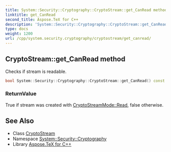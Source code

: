 ```yaml
---
title: System::Security::Cryptography::CryptoStream::get_CanRead method
linktitle: get_CanRead
second_title: Aspose.TeX for C++
description: 'System::Security::Cryptography::CryptoStream::get_CanRead method. Checks if stream is readable in C++.'
type: docs
weight: 1200
url: /cpp/system.security.cryptography/cryptostream/get_canread/
---
```

## CryptoStream::get_CanRead method


Checks if stream is readable.

```cpp
bool System::Security::Cryptography::CryptoStream::get_CanRead() const override
```


### ReturnValue

True if stream was created with [CryptoStreamMode::Read](../../cryptostreammode/), false otherwise.

## See Also

* Class [CryptoStream](../)
* Namespace [System::Security::Cryptography](../../)
* Library [Aspose.TeX for C++](../../../)
